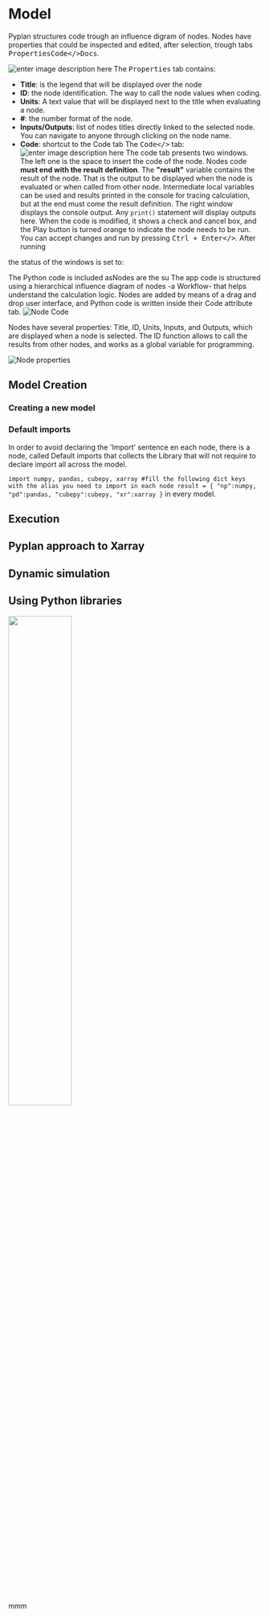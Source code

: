 # Model

Pyplan structures code trough an influence digram of nodes. Nodes have properties that could be inspected and edited, after selection, trough tabs <kbd>Properties</kbd><kbd>Code</></kbd><kbd>Docs</kbd>.

![enter image description here](http://img.pyplan.org/model-node-prop1.png)
The <kbd>Properties</kbd> tab contains:

 - **Title**: is the legend that will be displayed over the node
 - **ID**: the node identification. The way to call the node values when coding.
 - **Units**: A text value that will be displayed next to the title when evaluating a node.
 - **#**: the number format of the node.
 - **Inputs/Outputs**: list of nodes titles directly linked to the selected node. You can navigate to anyone through clicking on the node name.
 - **Code**: shortcut to the Code tab
The <kbd>Code</></kbd> tab:
![enter image description here](http://img.pyplan.org/model-code-tab1.png)
The code tab presents two windows. The left one is the space to insert the code of the node.
Nodes code **must end with the result definition**. The **"result"** variable contains the result of the node. That is the output to be displayed when the node is evaluated or when called from other node.
Intermediate local variables can be used and results printed in the console for tracing calculation, but at the end must come the result definition.
The right window displays the console output. Any `print()` statement will display outputs here.
When the code is modified, it shows a check and cancel box, and the Play button is turned orange to indicate the node needs to be run. You can accept changes and run by pressing <kbd>Ctrl + Enter</></kbd>. After running 

the status of the windows is set to: 


The Python code is included asNodes are the su
The app code is structured using a hierarchical influence diagram of nodes -a Workflow- that helps understand the calculation logic. Nodes are added by means of a drag and drop user interface, and Python code is written inside their Code attribute tab. 
![Node Code](http://img.pyplan.org/index_node_code.png)

Nodes have several properties: Title, ID, Units, Inputs, and Outputs, which are displayed when a node is selected. The ID function allows to call the results from other nodes, and works as a global variable for programming.

![Node properties](http://img.pyplan.org/index_node_properties1.png)


## Model Creation
### Creating a new model
### Default imports
In order to avoid declaring the 'Import' sentence en each node, there is a node, called Default imports that collects the Library that will not require to declare import all across the model.

`import numpy, pandas, cubepy, xarray
#fill the following dict keys with the alias you need to import in each node
result = {
    "np":numpy,
    "pd":pandas,
    "cubepy":cubepy,
    "xr":xarray
}` in every model.


## Execution
## Pyplan approach to Xarray
## Dynamic simulation
## Using Python libraries


<img src="image.jpg" width="50%" height="50%" />
<i class="icon-file"></i>
<i class="fa fa-folder-open"></i>

mmm
<!--stackedit_data:
eyJoaXN0b3J5IjpbMzQ3OTY1Nzk3LC02ODI4MDY0MDEsNDQ1OT
M0NzI3LDYxMjQ5MDUxLC0zNTI3Mjc4MjcsLTc0NTI2MTE3OSwz
NzQ4NjMwNzksNzU5MjkyNzg4LDE1ODE2OTEwMjcsLTIwODAzMD
Q3OTcsLTQxNzA5NjM3LC0xODM2MDUzNTE5LDUxMTg5NTU4MCw2
MzAyNDE4NDQsLTE0MDY4ODU0MjIsLTQwOTI2MzYyMSwtMTQ0Nj
M3MTg5N119
-->